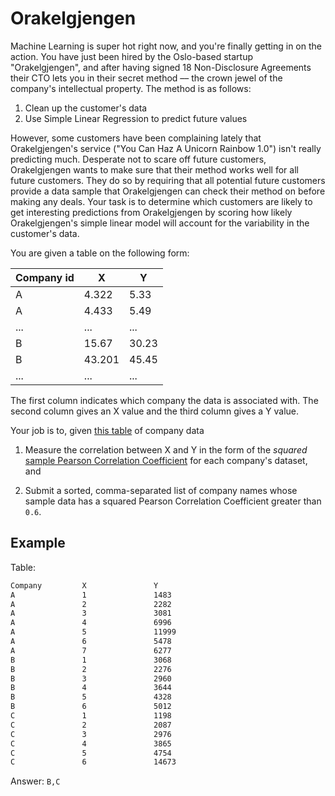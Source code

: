 # Orakelgjengen

Machine Learning is super hot right now, and you're finally getting in on
the action. You have just been hired by the Oslo-based startup "Orakelgjengen",
and after having signed 18 Non-Disclosure Agreements their CTO lets you in
their secret method –– the crown jewel of the company's intellectual property.
The method is as follows:

1. Clean up the customer's data
2. Use Simple Linear Regression to predict future values

However, some customers have been complaining lately that
Orakelgjengen's service ("You Can Haz A Unicorn Rainbow 1.0") isn't
really predicting much. Desperate not to scare off future customers,
Orakelgjengen wants to make sure that their method works well for all
future customers. They do so by requiring that all potential future
customers provide a data sample that Orakelgjengen can check their
method on before making any deals. Your task is to determine which
customers are likely to get interesting predictions from Orakelgjengen
by scoring how likely Orakelgjengen's simple linear model will account for
the variability in the customer's data.

You are given a table on the following form:

| Company id | X      | Y     |
|------------|--------|-------|
| A          | 4.322  | 5.33  |
| A          | 4.433  | 5.49  |
| ...        | ...    | ...   |
| B          | 15.67  | 30.23 |
| B          | 43.201 | 45.45 |
| ...        | ...    | ...   |

The first column indicates which company the data is associated with.
The second column gives an X value and the third column gives a Y value.

Your job is to, given [this table](https://gist.githubusercontent.com/arnet95/a6416de8261cbea229a18e2e6fa697ed/raw/ca119b9ddad2f96d877a4f3e5876dd7995791a69/orakelgjengen_data.txt) of company data

1. Measure the correlation between X and Y in the form of the  *squared* [sample Pearson Correlation Coefficient](https://en.wikipedia.org/wiki/Pearson_correlation_coefficient#For_a_sample)
for each company's dataset, and

2. Submit a sorted, comma-separated list of company names whose sample data has a
squared Pearson Correlation Coefficient greater than `0.6`.

## Example

Table:

```txt
Company         X               Y
A               1               1483
A               2               2282
A               3               3081
A               4               6996
A               5               11999
A               6               5478
A               7               6277
B               1               3068
B               2               2276
B               3               2960
B               4               3644
B               5               4328
B               6               5012
C               1               1198
C               2               2087
C               3               2976
C               4               3865
C               5               4754
C               6               14673

```

Answer: `B,C`
